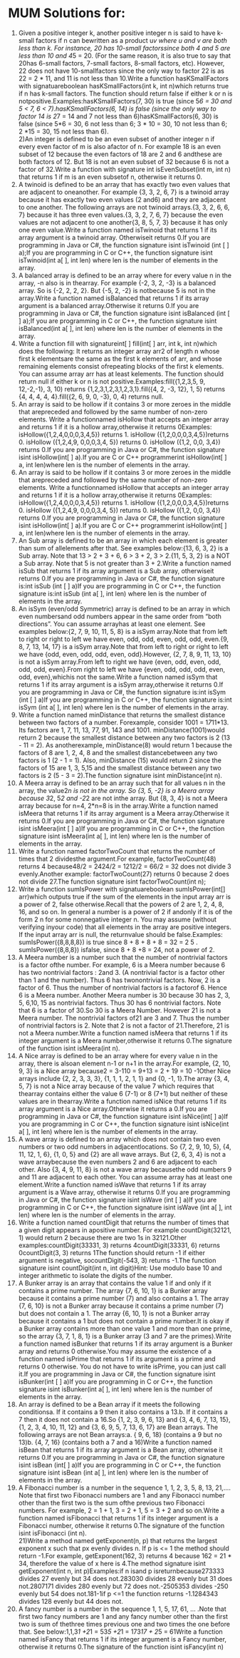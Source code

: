 # MUM Solutions for:

1) Given a positive integer k, another positive integer n is said to have k-small factors if n can bewritten as a product u*v where u and v are both less than k. For instance, 20 has 10-small factorssince both 4 and 5 are less than 10 and 4*5 = 20. (For the same reason, it is also true to say that 20has 6-small factors, 7-small factors, 8-small factors, etc). However, 22 does not have 10-smallfactors since the only way to factor 22 is as 22 = 2 * 11, and 11 is not less than 10.Write a function hasKSmallFactors with signatuareboolean hasKSmallFactors(int k, int n)which returns true if n has k-small factors. The function should return false if either k or n is notpositive.Examples:hasKSmallFactors(7, 30) is true (since 5*6 = 30 and 5 &lt; 7, 6 &lt; 7).hasKSmallFactors(6, 14) is false (since the only way to factor 14 is 2*7 = 14 and 7 not less than 6)hasKSmallFactors(6, 30) is false (since 5*6 = 30, 6 not less than 6; 3 * 10 = 30, 10 not less than 6; 2 *15 = 30, 15 not less than 6).<br/>
2)An integer is defined to be an even subset of another integer n if every even factor of m is also afactor of n. For example 18 is an even subset of 12 because the even factors of 18 are 2 and 6 andthese are both factors of 12. But 18 is not an even subset of 32 because 6 is not a factor of 32.Write a function with signature int isEvenSubset(int m, int n) that returns 1 if m is an even subsetof n, otherwise it returns 0.<br/>
3) A twinoid is defined to be an array that has exactly two even values that are adjacent to oneanother. For example {3, 3, 2, 6, 7} is a twinoid array because it has exactly two even values (2 and6) and they are adjacent to one another. The following arrays are not twinoid arrays.{3, 3, 2, 6, 6, 7} because it has three even values.{3, 3, 2, 7, 6, 7} because the even values are not adjacent to one another{3, 8, 5, 7, 3} because it has only one even value.Write a function named isTwinoid that returns 1 if its array argument is a twinoid array. Otherwiseit returns 0.If you are programming in Java or C#, the function signature isint isTwinoid (int [ ] a);If you are programming in C or C++, the function signature isint isTwinoid(int a[ ], int len) where len is the number of elements in the array.<br/>
4) A balanced array is defined to be an array where for every value n in the array, -n also is in thearray. For example {-2, 3, 2, -3} is a balanced array. So is {-2, 2, 2, 2}. But {-5, 2, -2} is notbecause 5 is not in the array.Write a function named isBalanced that returns 1 if its array argument is a balanced array.Otherwise it returns 0.If you are programming in Java or C#, the function signature isint isBalanced (int [ ] a);If you are programming in C or C++, the function signature isint isBalanced(int a[ ], int len) where len is the number of elements in the array.<br/>
5) Write a function fill with signatureint[ ] fill(int[ ] arr, int k, int n)which does the following: It returns an integer array arr2 of length n whose first k elementsare the same as the first k elements of arr, and whose remaining elements consist ofrepeating blocks of the first k elements.  You can assume array arr has at least kelements. The function should return null if either k or n is not positive.Examples:fill({1,2,3,5, 9, 12,-2,-1}, 3, 10) returns {1,2,3,1,2,3,1,2,3,1}.fill({4, 2, -3, 12}, 1, 5)  returns {4, 4, 4, 4, 4}.fill({2, 6, 9, 0, -3}, 0, 4) returns null.<br/>
6) An array is said to be hollow if it contains 3 or more zeroes in the middle that arepreceded and followed by the same number of non-zero elements. Write a functionnamed isHollow that  accepts an integer array and returns 1 if it is a hollow array,otherwise it returns 0Examples:  isHollow({1,2,4,0,0,0,3,4,5}) returns 1.  isHollow ({1,2,0,0,0,3,4,5})returns 0. isHollow ({1,2,4,9, 0,0,0,3,4, 5}) returns 0.  isHollow ({1,2, 0,0, 3,4}) returns 0.If you are programming in Java or C#, the function signature isint isHollow(int[ ] a).If you are C or C++ programmerint isHollow(int[ ] a, int len)where len is the number of elements in the array. <br/>
7) An array is said to be hollow if it contains 3 or more zeroes in the middle that arepreceded and followed by the same number of non-zero elements. Write a functionnamed isHollow that  accepts an integer array and returns 1 if it is a hollow array,otherwise it returns 0Examples:  isHollow({1,2,4,0,0,0,3,4,5}) returns 1.  isHollow ({1,2,0,0,0,3,4,5})returns 0. isHollow ({1,2,4,9, 0,0,0,3,4, 5}) returns 0.  isHollow ({1,2, 0,0, 3,4}) returns 0.If you are programming in Java or C#, the function signature isint isHollow(int[ ] a).If you are C or C++ programmerint isHollow(int[ ] a, int len)where len is the number of elements in the array. <br/>
8) An Sub array is defined to be an array in which each element is greater than sum of allelements after that. See examples below:{13, 6, 3, 2} is a Sub array. Note that 13 &gt; 2 + 3 + 6, 6 &gt; 3 + 2, 3 &gt; 2.{11, 5, 3, 2} is a NOT a Sub array. Note that 5 is not greater than 3 + 2.Write a function named isSub that returns 1 if its array argument is a Sub array, otherwiseit returns 0.If you are programming in Java or C#, the function signature is:int isSub (int [ ] a)If you are programming in C or C++, the function signature is:int isSub (int a[ ], int len) where len is the number of elements in the array.<br/>
9) An isSym (even/odd Symmetric) array is defined to be an array in which even numbersand odd numbers appear in the same order from “both directions”. You can assume arrayhas at least one element. See examples below:{2, 7, 9, 10, 11, 5, 8} is a isSym array.Note that from left to right or right to left we have even, odd, odd, even, odd, odd, even.{9, 8, 7, 13, 14, 17} is a isSym array.Note that from left to right or right to left we have {odd, even, odd, odd, even, odd}.However, {2, 7, 8, 9, 11, 13, 10} is not a isSym array.From left to right we have {even, odd, even, odd,  odd, odd, even}.From right to left we have {even, odd,  odd, odd, even, odd, even},whichis not the same.Write a function named isSym that returns 1 if its array argument is a isSym array,otherwise it returns 0.If you are programming in Java or C#, the function signature is:int isSym (int [ ] a)If you are programming in C or C++, the function signature is:int isSym (int a[ ], int len) where len is the number of elements in the array.<br/>
10) Write a function named minDistance that returns the smallest distance between two factors of a number. Forexample, consider 1001 = 1*7*11*13. Its factors are 1, 7, 11, 13, 77, 91, 143 and 1001. minDistance(1001)would return 2 because the smallest distance between any two factors is 2 (13 - 11 = 2). As anotherexample, minDistance(8) would return 1 because the factors of 8 are 1, 2, 4, 8 and the smallest distancebetween any two factors is 1 (2 - 1 = 1). Also, minDistance (15) would return 2 since the factors of 15 are 1, 3, 5,15 and the smallest distance between any two factors is 2 (5 - 3 = 2).The function signature isint minDistance(int n).<br/>
11) A Meera array is defined to be an array such that for all values n in the array, the value2*n is not in the array. So {3, 5, -2} is a Meera array because 3*2, 5*2 and -2*2 are not inthe array. But {8, 3, 4} is not a Meera array because for n=4, 2*n=8 is in the array.Write a function named isMeera that returns 1 if its array argument is a Meera array.Otherwise it returns 0.If you are programming in Java or C#, the function signature isint isMeera(int [ ] a)If you are programming in C or C++, the function signature isint isMeera(int a[ ], int len) where len is the number of elements in the array.<br/>
12) Write a function named factorTwoCount that returns the number of times that 2 dividesthe argument.For example, factorTwoCount(48) returns 4 because48/2 = 2424/2 = 1212/2 = 66/2 = 32 does not divide 3 evenly.Another example: factorTwoCount(27) returns 0 because 2 does not divide 27.The function signature isint factorTwoCount(int n);<br/>
13) Write a function sumIsPower with signatuareboolean sumIsPower(int[] arr)which outputs true if the sum of the elements in the input array arr is a power of 2, false otherwise.Recall that the powers of 2 are 1, 2, 4, 8, 16, and so on. In general a number is a power of 2 if andonly if it is of the form 2 n  for some nonnegative integer n. You may assume (without verifying inyour code) that all elements in the array are positive integers. If the input array arr is null, the returnvalue should be false.Examples:  sumIsPower({8,8,8,8}) is true since 8 + 8 + 8 + 8 = 32 = 2 5 .  sumIsPower({8,8,8})  isfalse, since 8 + 8 +8 = 24, not a power of 2.<br/>
14) A Meera number is a number such that the number of nontrivial factors is a factor ofthe number. For example, 6 is a Meera number because 6 has two nontrivial factors : 2and 3. (A nontrivial factor is a factor other than 1 and the number). Thus 6 has twonontrivial factors. Now, 2 is a factor of 6. Thus the number of nontrivial factors is a factorof 6. Hence 6 is a Meera number. Another Meera number is 30 because 30 has 2, 3, 5, 6,10, 15 as nontrivial factors. Thus 30 has 6 nontrivial factors. Note that 6 is a factor of 30.So 30 is a Meera Number. However 21 is not a Meera number. The nontrivial factors of21 are 3 and 7. Thus the number of nontrivial factors is 2. Note that 2 is not a factor of 21.Therefore, 21 is not a Meera number.Write a function named isMeera that returns 1 if its integer argument is a Meera number,otherwise it returns 0.The signature of the function isint isMeera(int n).<br/>
15) A Nice array is defined to be an array where for every value n in the array, there is alsoan element n-1 or n+1 in the array.For example, {2, 10, 9, 3} is a Nice array because2 = 3-110 = 9+13 = 2 + 19 = 10 -1Other Nice arrays include {2, 2, 3, 3, 3}, {1, 1, 1, 2, 1, 1} and {0, -1, 1}.The array {3, 4, 5, 7} is not a Nice array because of the value 7 which requires that thearray contains either the value 6 (7-1) or 8 (7+1) but neither of these values are in thearray.Write a function named isNice that returns 1 if its array argument is a Nice array.Otherwise it returns a 0.If you are programming in Java or C#, the function signature isint isNice(int[ ] a)If you are programming in C or C++, the function signature isint isNice(int a[ ], int len) where len is the number of elements in the array.<br/>
16) A wave array is defined to an array which does not contain two even numbers or two odd numbers in adjacentlocations. So {7, 2, 9, 10, 5}, {4, 11, 12, 1, 6}, {1, 0, 5} and {2} are all wave arrays. But {2, 6, 3, 4} is not a wave arraybecause the even numbers 2 and 6 are adjacent to each other. Also {3, 4, 9, 11, 8} is not a wave array becausethe odd numbers 9 and 11 are adjacent to each other. You can assume array has at least one element.Write a function named isWave that returns 1 if its array argument is a Wave array, otherwise it returns 0.If you are programming in Java or C#, the function signature isint isWave (int [ ] a)If you are programming in C or C++, the function signature isint isWave (int a[ ], int len) where len is the number of elements in the array.<br/>
17) Write a function named countDigit that returns the number of times that a given digit appears in apositive number. For example countDigit(32121, 1) would return 2 because there are two 1s in 32121.Other examples:countDigit(33331, 3) returns 4countDigit(33331, 6) returns 0countDigit(3, 3) returns 1The function should return -1 if either argument is negative, socountDigit(-543, 3) returns -1.The function signature isint countDigit(int n, int digit)Hint: Use modulo base 10 and integer arithmetic to isolate the digits of the number.<br/>
18)  A Bunker array is an array that contains the value 1 if and only if it contains a prime number. The array {7, 6, 10, 1} is a Bunker array because it contains a prime number (7) and also contains a 1.  The array {7, 6, 10} is not a Bunker array because it contains a prime number (7) but does not contain a 1. The array {6, 10, 1} is not a Bunker array because it contains a 1 but does not contain a prime number.It is okay if a Bunker array contains more than one value 1 and more than one prime, so the array {3, 7, 1, 8, 1} is a Bunker array (3 and 7 are the primes).Write a function named isBunker that returns 1 if its array argument is a Bunker array and returns 0 otherwise.You may assume the existence of a function named isPrime that returns 1 if its argument is a prime and returns 0 otherwise. You do not have to write isPrime, you can just call it.If you are programming in Java or C#, the function signature isint isBunker(int [ ] a)If you are programming in C or C++, the function signature isint isBunker(int a[ ], int len) where len is the number of elements in the array.<br/>
19) An array is defined to be a Bean array if it meets the following conditionsa. If it contains a 9 then it also contains a 13.b. If it contains a 7 then it does not contain a 16.So {1, 2, 3, 9, 6, 13}  and {3, 4, 6, 7, 13, 15}, {1, 2, 3, 4, 10, 11, 12} and {3, 6, 9, 5, 7, 13, 6, 17} are Bean arrays. The following arrays are not Bean arrays:a. { 9, 6, 18} (contains a 9 but no 13)b. {4, 7, 16} (contains both a 7 and a 16)Write a function named isBean that returns 1 if its array argument is a Bean array, otherwise it returns 0.If you are programming in Java or C#, the function signature isint isBean (int[ ] a)If you are programming in C or C++, the function signature isint isBean (int a[ ], int len) where len is the number of elements in the array.<br/>
20) A Fibonacci number is a number in the sequence 1, 1, 2, 3, 5, 8, 13, 21,…. Note that first two Fibonacci numbers are 1 and any Fibonacci number other than the first two is the sum ofthe previous two Fibonacci numbers. For example, 2 = 1 + 1, 3 = 2 + 1, 5 = 3 + 2 and so on.Write a function named isFibonacci that returns 1 if its integer argument is a Fibonacci number, otherwise it returns 0.The signature of the function isint isFibonacci (int n).<br/>
21)Write a method named getExponent(n, p) that returns the largest exponent x such that px evenly divides n. If p is <= 1 the method should return -1.For example, getExponent(162, 3) returns 4 because 162 = 21 * 34, therefore the value of x here is 4.The method signature isint getExponent(int n, int p)Examples:if n isand p isreturnbecause273333 divides 27 evenly but 34 does not.283030 divides 28 evenly but 31 does not.2807171 divides 280 evenly but 72 does not.-2505353 divides -250 evenly but 54 does not.181-1if p <=1 the function returns -1.1284343 divides 128 evenly but 44 does not.<br/>
22) A fancy number is a number in the sequence 1, 1, 5, 17, 61, … .Note that first two fancy numbers are 1 and any fancy number other than the first two is sum of thethree times previous one and two times the one before that. See below:1,1,3*1 +2*1 = 53*5 +2*1 = 173*17 + 2*5 = 61Write a function named isFancy that returns 1 if its integer argument is a Fancy number, otherwise it returns 0.The signature of the function isint isFancy(int n)


